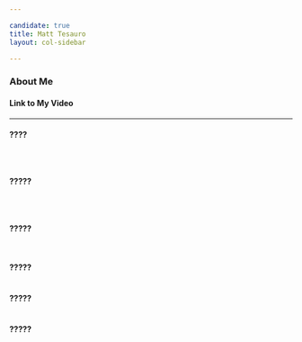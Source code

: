 ```yaml
---

candidate: true
title: Matt Tesauro
layout: col-sidebar

---
```


### About Me



#### Link to My Video


--- 

#### ????
```



```

#### ?????
```



```

#### ?????
```


```

#### ?????
```

```

#### ?????
```

```

#### ?????
```



```
